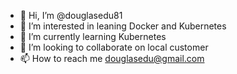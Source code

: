 - 👋 Hi, I’m @douglasedu81
- 👀 I’m interested in leaning Docker and Kubernetes
- 🌱 I’m currently learning Kubernetes
- 💞️ I’m looking to collaborate on local customer
- 📫 How to reach me douglasedu@gmail.com

<!---
douglasedu81/douglasedu81 is a ✨ special ✨ repository because its `README.md` (this file) appears on your GitHub profile.
You can click the Preview link to take a look at your changes.
--->
